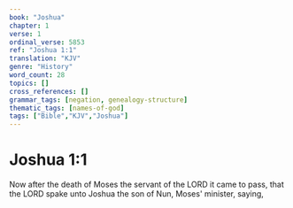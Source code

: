 ```yaml
---
book: "Joshua"
chapter: 1
verse: 1
ordinal_verse: 5853
ref: "Joshua 1:1"
translation: "KJV"
genre: "History"
word_count: 28
topics: []
cross_references: []
grammar_tags: [negation, genealogy-structure]
thematic_tags: [names-of-god]
tags: ["Bible","KJV","Joshua"]
---
```


# Joshua 1:1

Now after the death of Moses the servant of the LORD it came to pass, that the LORD spake unto Joshua the son of Nun, Moses' minister, saying,
